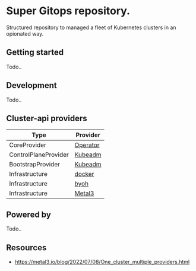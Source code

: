 # Super Gitops repository.

Structured repository to managed a fleet of Kubernetes clusters in an opionated way.

## Getting started

Todo..

## Development

Todo..

## Cluster-api providers

| Type                 | Provider                                                                                      |
| -------------------- | --------------------------------------------------------------------------------------------- |
| CoreProvider         | [Operator](https://github.com/kubernetes-sigs/cluster-api-operator)                           |
| ControlPlaneProvider | [Kubeadm](https://github.com/kubernetes-sigs/cluster-api/tree/main/controlplane/kubeadm)      |
| BootstrapProvider    | [Kubeadm](https://github.com/kubernetes-sigs/cluster-api/tree/main/bootstrap/kubeadm)         |
| Infrastructure       | [docker](https://github.com/kubernetes-sigs/cluster-api/tree/main/test/infrastructure/docker) |
| Infrastructure       | [byoh](https://github.com/vmware-tanzu/cluster-api-provider-bringyourownhost)                 |
| Infrastructure       | [Metal3](https://github.com/metal3-io/cluster-api-provider-metal3)                            |

## Powered by

Todo..

## Resources

- https://metal3.io/blog/2022/07/08/One_cluster_multiple_providers.html
